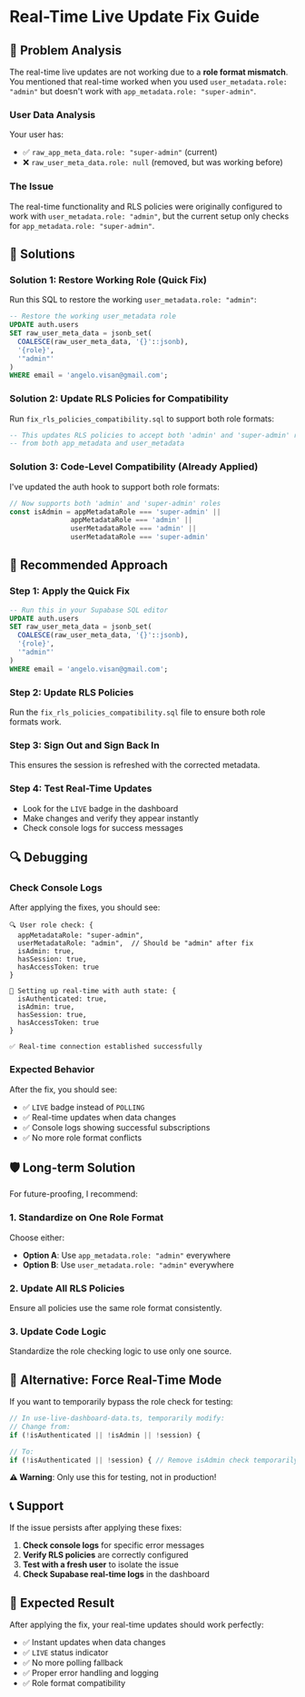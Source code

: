 # Real-Time Live Update Fix Guide

## 🐛 Problem Analysis

The real-time live updates are not working due to a **role format mismatch**. You mentioned that real-time worked when you used `user_metadata.role: "admin"` but doesn't work with `app_metadata.role: "super-admin"`.

### User Data Analysis
Your user has:
- ✅ `raw_app_meta_data.role: "super-admin"` (current)
- ❌ `raw_user_meta_data.role: null` (removed, but was working before)

### The Issue
The real-time functionality and RLS policies were originally configured to work with `user_metadata.role: "admin"`, but the current setup only checks for `app_metadata.role: "super-admin"`.

## 🔧 Solutions

### Solution 1: Restore Working Role (Quick Fix)

Run this SQL to restore the working `user_metadata.role: "admin"`:

```sql
-- Restore the working user_metadata role
UPDATE auth.users 
SET raw_user_meta_data = jsonb_set(
  COALESCE(raw_user_meta_data, '{}'::jsonb),
  '{role}',
  '"admin"'
)
WHERE email = 'angelo.visan@gmail.com';
```

### Solution 2: Update RLS Policies for Compatibility

Run `fix_rls_policies_compatibility.sql` to support both role formats:

```sql
-- This updates RLS policies to accept both 'admin' and 'super-admin' roles
-- from both app_metadata and user_metadata
```

### Solution 3: Code-Level Compatibility (Already Applied)

I've updated the auth hook to support both role formats:

```typescript
// Now supports both 'admin' and 'super-admin' roles
const isAdmin = appMetadataRole === 'super-admin' || 
               appMetadataRole === 'admin' || 
               userMetadataRole === 'admin' || 
               userMetadataRole === 'super-admin'
```

## 🚀 Recommended Approach

### Step 1: Apply the Quick Fix
```sql
-- Run this in your Supabase SQL editor
UPDATE auth.users 
SET raw_user_meta_data = jsonb_set(
  COALESCE(raw_user_meta_data, '{}'::jsonb),
  '{role}',
  '"admin"'
)
WHERE email = 'angelo.visan@gmail.com';
```

### Step 2: Update RLS Policies
Run the `fix_rls_policies_compatibility.sql` file to ensure both role formats work.

### Step 3: Sign Out and Sign Back In
This ensures the session is refreshed with the corrected metadata.

### Step 4: Test Real-Time Updates
- Look for the `LIVE` badge in the dashboard
- Make changes and verify they appear instantly
- Check console logs for success messages

## 🔍 Debugging

### Check Console Logs

After applying the fixes, you should see:

```
🔍 User role check: {
  appMetadataRole: "super-admin",
  userMetadataRole: "admin",  // Should be "admin" after fix
  isAdmin: true,
  hasSession: true,
  hasAccessToken: true
}

🔄 Setting up real-time with auth state: {
  isAuthenticated: true,
  isAdmin: true,
  hasSession: true,
  hasAccessToken: true
}

✅ Real-time connection established successfully
```

### Expected Behavior

After the fix, you should see:
- ✅ `LIVE` badge instead of `POLLING`
- ✅ Real-time updates when data changes
- ✅ Console logs showing successful subscriptions
- ✅ No more role format conflicts

## 🛡️ Long-term Solution

For future-proofing, I recommend:

### 1. Standardize on One Role Format
Choose either:
- **Option A**: Use `app_metadata.role: "admin"` everywhere
- **Option B**: Use `user_metadata.role: "admin"` everywhere

### 2. Update All RLS Policies
Ensure all policies use the same role format consistently.

### 3. Update Code Logic
Standardize the role checking logic to use only one source.

## 🔄 Alternative: Force Real-Time Mode

If you want to temporarily bypass the role check for testing:

```typescript
// In use-live-dashboard-data.ts, temporarily modify:
// Change from:
if (!isAuthenticated || !isAdmin || !session) {

// To:
if (!isAuthenticated || !session) { // Remove isAdmin check temporarily
```

**⚠️ Warning**: Only use this for testing, not in production!

## 📞 Support

If the issue persists after applying these fixes:

1. **Check console logs** for specific error messages
2. **Verify RLS policies** are correctly configured
3. **Test with a fresh user** to isolate the issue
4. **Check Supabase real-time logs** in the dashboard

## 🎯 Expected Result

After applying the fix, your real-time updates should work perfectly:

- ✅ Instant updates when data changes
- ✅ `LIVE` status indicator
- ✅ No more polling fallback
- ✅ Proper error handling and logging
- ✅ Role format compatibility 